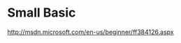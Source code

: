 <!--
id: 436903446
link: http://kevinisom.info/post/436903446/small-basic
slug: small-basic
date: Wed Mar 10 2010 03:38:40 GMT+1300 (NZDT)
raw: {"blog_name":"kevinisom","id":436903446,"post_url":"http://kevinisom.info/post/436903446/small-basic","slug":"small-basic","type":"link","date":"2010-03-09 14:38:40 GMT","timestamp":1268145520,"state":"published","format":"html","reblog_key":"vtrCsdSd","tags":[],"short_url":"http://tmblr.co/Zw68YyQ2fuM","highlighted":[],"feed_item":"http://msdn.microsoft.com/en-us/beginner/ff384126.aspx","from_feed_id":"650234","note_count":0,"title":"Small Basic","url":"http://msdn.microsoft.com/en-us/beginner/ff384126.aspx","description":""}
publish: 2010-03-010
tags: 
title: Small Basic
-->


Small Basic
===========

<http://msdn.microsoft.com/en-us/beginner/ff384126.aspx>

